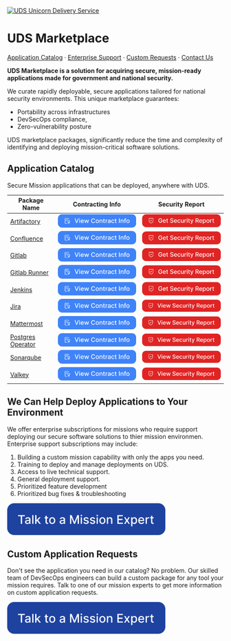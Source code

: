 <a href="../README.md"><img width="200" alt="UDS Unicorn Delivery Service" src="https://github.com/defenseunicorns/uds-marketplace/assets/1349336/52deb6da-bef5-4501-8d97-e8a63b10dbc9"></a>

# UDS Marketplace

[Application Catalog](#application-catalog) ·
[Enterprise Support](#we-can-help-deploy-applications-to-your-environment) ·
[Custom Requests](#custom-application-requests) ·
[Contact Us](https://www.defenseunicorns.com/contactus)

**UDS Marketplace is a solution for acquiring secure, mission-ready applications made for government and national security.**

We curate rapidly deployable, secure applications tailored for national security environments. This unique marketplace guarantees:

- Portability across infrastructures
- DevSecOps compliance,
- Zero-vulnerability posture

UDS marketplace packages, significantly reduce the time and complexity of identifying and deploying mission-critical software solutions.

## Application Catalog

Secure Mission applications that can be deployed, anywhere with UDS.

| Package Name                             | Contracting Info                                                                                                                       | Security Report                                                                                                                              |
| ---------------------------------------- | -------------------------------------------------------------------------------------------------------------------------------------- | -------------------------------------------------------------------------------------------------------------------------------------------- |
| [Artifactory](./package-readme.md)       | [![Contracting Info](img/contract-info.svg)](./placeholders/contracting-placeholder.md)                                                | [![Security Package](img/get-security-report.svg)](./placeholders/secuity-placeholder.md)                                                    |
| [Confluence](./package-readme.md)        | [![Contracting Info](img/contract-info.svg)](./placeholders/contracting-placeholder.md)                                                | [![Security Package](img/get-security-report.svg)](./placeholders/security-placeholder.md)                                                   |
| [Gitlab](./package-readme.md)            | [![Contracting Info](img/contract-info.svg)](./placeholders/contracting-placeholder.md)                                                | [![Security Package](img/get-security-report.svg)](./placeholders/security-placeholder.md)                                                   |
| [Gitlab Runner](./package-readme.md)     | [![Contracting Info](img/contract-info.svg)](https://github.com/defenseunicorns/uds-marketplace/blob/prototype/docs/package-readme.md) | [![Security Package](img/get-security-report.svg)](https://github.com/defenseunicorns/uds-marketplace/blob/prototype/docs/package-readme.md) |
| [Jenkins](./package-readme.md)           | [![Contracting Info](img/contract-info.svg)](./placeholders/contracting-placeholder.md)                                                | [![Security Package](img/get-security-report.svg)](./placeholders/security-placeholder.md)                                                   |
| [Jira](./package-readme.md)              | [![Contracting Info](img/contract-info.svg)](./placeholders/contracting-placeholder.md)                                                | [![Security Package](img/view-security-report.svg)](./placeholders/security-placeholder.md)                                                  |
| [Mattermost](./package-readme.md)        | [![Contracting Info](img/contract-info.svg)](./placeholders/contracting-placeholder.md)                                                | [![Security Package](img/view-security-report.svg)](./placeholders/security-placeholder.md)                                                  |
| [Postgres Operator](./package-readme.md) | [![Contracting Info](img/contract-info.svg)](./placeholders/contracting-placeholder.md)                                                | [![Security Package](img/view-security-report.svg)](./placeholders/security-placeholder.md)                                                  |
| [Sonarqube](./package-readme.md)         | [![Contracting Info](img/contract-info.svg)](./placeholders/contracting-placeholder.md)                                                | [![Security Package](img/view-security-report.svg)](./placeholders/security-placeholder.md)                                                  |
| [Valkey](./package-readme.md)            | [![Contracting Info](img/contract-info.svg)](./placeholders/contracting-placeholder.md)                                                | [![Security Package](img/view-security-report.svg)](./placeholders/security-placeholder.md)                                                  |

## We Can Help Deploy Applications to Your Environment

We offer enterprise subscriptions for missions who require support deploying our secure software solutions to thier mission environmen. Enterprise support subscriptions may include:

1. Building a custom mission capability with only the apps you need.
1. Training to deploy and manage deployments on UDS.
1. Access to live technical support.
1. General deployment support.
1. Prioritized feature development
1. Prioritized bug fixes & troubleshooting

[![Talk to a Mission Expert](img/talk.svg)](https://www.defenseunicorns.com/contactus)

## Custom Application Requests

Don't see the application you need in our catalog? No problem. Our skilled team of DevSecOps engineers can build a custom package for any tool your mission requires. Talk to one of our mission experts to get more information on custom application requests.

[![Talk to a Mission Expert](img/talk.svg)](https://www.defenseunicorns.com/contactus)
